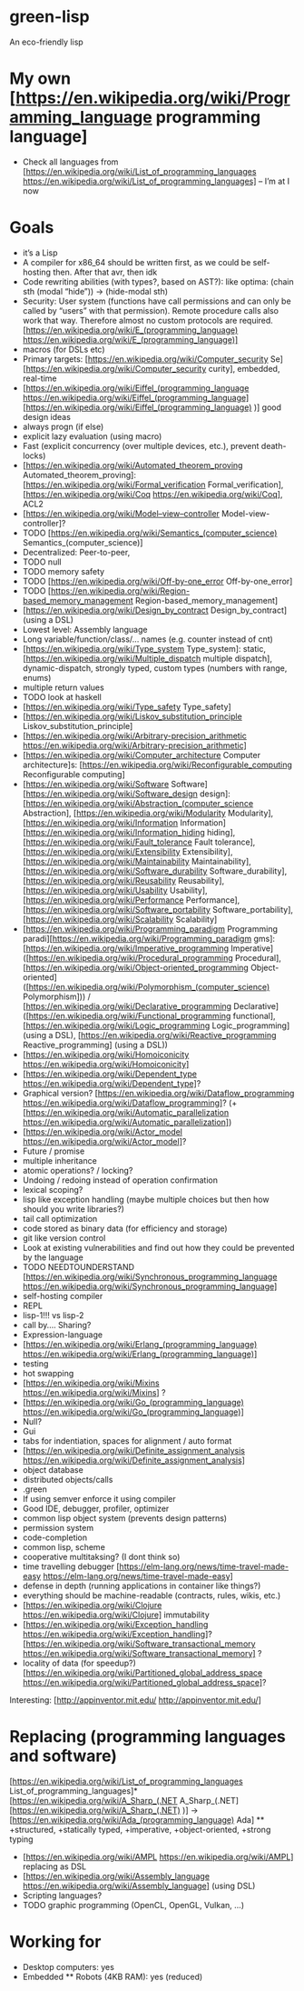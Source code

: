 # green-lisp
An eco-friendly lisp

# My own [https://en.wikipedia.org/wiki/Programming_language programming language]
* Check all languages from [https://en.wikipedia.org/wiki/List_of_programming_languages https://en.wikipedia.org/wiki/List_of_programming_languages] – I’m at I now

# Goals
* it’s a Lisp
* A compiler for x86_64 should be written first, as we could be self-hosting then. After that avr, then idk
* Code rewriting abilities (with types?, based on AST?): like optima: (chain sth (modal “hide”)) → (hide-modal sth)
* Security: User system (functions have call permissions and can only be called by “users” with that permission). Remote procedure calls also work that way. Therefore almost no custom protocols are required. [https://en.wikipedia.org/wiki/E_(programming_language) https://en.wikipedia.org/wiki/E_(programming_language)]
* macros (for DSLs etc)
* Primary targets: [https://en.wikipedia.org/wiki/Computer_security Se][https://en.wikipedia.org/wiki/Computer_security curity], embedded, real-time
* [https://en.wikipedia.org/wiki/Eiffel_(programming_language https://en.wikipedia.org/wiki/Eiffel_(programming_language][https://en.wikipedia.org/wiki/Eiffel_(programming_language) )] good design ideas
* always progn (if else)
* explicit lazy evaluation (using macro)
* Fast (explicit concurrency (over multiple devices, etc.), prevent death-locks)
* [https://en.wikipedia.org/wiki/Automated_theorem_proving Automated_theorem_proving]: [https://en.wikipedia.org/wiki/Formal_verification Formal_verification], [https://en.wikipedia.org/wiki/Coq https://en.wikipedia.org/wiki/Coq], ACL2
* [https://en.wikipedia.org/wiki/Model–view–controller Model-view-controller]?
* TODO [https://en.wikipedia.org/wiki/Semantics_(computer_science) Semantics_(computer_science)]
* Decentralized: Peer-to-peer, 
* TODO null
* TODO memory safety
* TODO [https://en.wikipedia.org/wiki/Off-by-one_error Off-by-one_error]
* TODO [https://en.wikipedia.org/wiki/Region-based_memory_management Region-based_memory_management]
* [https://en.wikipedia.org/wiki/Design_by_contract Design_by_contract] (using a DSL)
* Lowest level: Assembly language
* Long variable/function/class/... names (e.g. counter instead of cnt)
* [https://en.wikipedia.org/wiki/Type_system Type_system]: static, [https://en.wikipedia.org/wiki/Multiple_dispatch multiple dispatch], dynamic-dispatch, strongly typed, custom types (numbers with range, enums)
* multiple return values
* TODO look at haskell
* [https://en.wikipedia.org/wiki/Type_safety Type_safety]
* [https://en.wikipedia.org/wiki/Liskov_substitution_principle Liskov_substitution_principle]
* [https://en.wikipedia.org/wiki/Arbitrary-precision_arithmetic https://en.wikipedia.org/wiki/Arbitrary-precision_arithmetic]
* [https://en.wikipedia.org/wiki/Computer_architecture Computer architecture]s: [https://en.wikipedia.org/wiki/Reconfigurable_computing Reconfigurable computing]
* [https://en.wikipedia.org/wiki/Software Software][https://en.wikipedia.org/wiki/Software_design  design]: [https://en.wikipedia.org/wiki/Abstraction_(computer_science Abstraction], [https://en.wikipedia.org/wiki/Modularity Modularity], [https://en.wikipedia.org/wiki/Information Information][https://en.wikipedia.org/wiki/Information_hiding  hiding], [https://en.wikipedia.org/wiki/Fault_tolerance Fault tolerance], [https://en.wikipedia.org/wiki/Extensibility Extensibility], [https://en.wikipedia.org/wiki/Maintainability Maintainability], [https://en.wikipedia.org/wiki/Software_durability Software_durability], [https://en.wikipedia.org/wiki/Reusability Reusability], [https://en.wikipedia.org/wiki/Usability Usability], [https://en.wikipedia.org/wiki/Performance Performance], [https://en.wikipedia.org/wiki/Software_portability Software_portability], [https://en.wikipedia.org/wiki/Scalability Scalability]
* [https://en.wikipedia.org/wiki/Programming_paradigm Programming paradi][https://en.wikipedia.org/wiki/Programming_paradigm gms]: [https://en.wikipedia.org/wiki/Imperative_programming Imperative] ([https://en.wikipedia.org/wiki/Procedural_programming Procedural], [https://en.wikipedia.org/wiki/Object-oriented_programming Object-oriented] ([https://en.wikipedia.org/wiki/Polymorphism_(computer_science) Polymorphism])) / [https://en.wikipedia.org/wiki/Declarative_programming Declarative] ([https://en.wikipedia.org/wiki/Functional_programming functional], [https://en.wikipedia.org/wiki/Logic_programming Logic_programming] (using a DSL), [https://en.wikipedia.org/wiki/Reactive_programming Reactive_programming] (using a DSL))
* [https://en.wikipedia.org/wiki/Homoiconicity https://en.wikipedia.org/wiki/Homoiconicity]
* [https://en.wikipedia.org/wiki/Dependent_type https://en.wikipedia.org/wiki/Dependent_type]?
* Graphical version? [https://en.wikipedia.org/wiki/Dataflow_programming https://en.wikipedia.org/wiki/Dataflow_programming]? (+ [https://en.wikipedia.org/wiki/Automatic_parallelization https://en.wikipedia.org/wiki/Automatic_parallelization])
* [https://en.wikipedia.org/wiki/Actor_model https://en.wikipedia.org/wiki/Actor_model]?
* Future / promise
* multiple inheritance
* atomic operations? / locking?
* Undoing / redoing instead of operation confirmation
* lexical scoping?
* lisp like exception handling (maybe multiple choices but then how should you write libraries?)
* tail call optimization
* code stored as binary data (for efficiency and storage)
* git like version control
* Look at existing vulnerabilities and find out how they could be prevented by the language
* TODO NEEDTOUNDERSTAND [https://en.wikipedia.org/wiki/Synchronous_programming_language https://en.wikipedia.org/wiki/Synchronous_programming_language]
* self-hosting compiler
* REPL
* lisp-1!!! vs lisp-2
* call by…. Sharing?
* Expression-language
* [https://en.wikipedia.org/wiki/Erlang_(programming_language) https://en.wikipedia.org/wiki/Erlang_(programming_language)]
* testing
* hot swapping
* [https://en.wikipedia.org/wiki/Mixins https://en.wikipedia.org/wiki/Mixins] ?
* [https://en.wikipedia.org/wiki/Go_(programming_language) https://en.wikipedia.org/wiki/Go_(programming_language)]
* Null?
* Gui
* tabs for indentiation, spaces for alignment / auto format
* [https://en.wikipedia.org/wiki/Definite_assignment_analysis https://en.wikipedia.org/wiki/Definite_assignment_analysis]
* object database
* distributed objects/calls
* .green
* If using semver enforce it using compiler
* Good IDE, debugger, profiler, optimizer
* common lisp object system (prevents design patterns)
* permission system
* code-completion
* common lisp, scheme
* cooperative multitaksing? (I dont think so)
* time travelling debugger [https://elm-lang.org/news/time-travel-made-easy https://elm-lang.org/news/time-travel-made-easy]
* defense in depth (running applications in container like things?)
* everything should be machine-readable (contracts, rules, wikis, etc.)
* [https://en.wikipedia.org/wiki/Clojure https://en.wikipedia.org/wiki/Clojure] immutability
* [https://en.wikipedia.org/wiki/Exception_handling https://en.wikipedia.org/wiki/Exception_handling]? [https://en.wikipedia.org/wiki/Software_transactional_memory https://en.wikipedia.org/wiki/Software_transactional_memory] ?
* locality of data (for speedup?) [https://en.wikipedia.org/wiki/Partitioned_global_address_space https://en.wikipedia.org/wiki/Partitioned_global_address_space]?

Interesting: [http://appinventor.mit.edu/ http://appinventor.mit.edu/]

# Replacing (programming languages and software)

[https://en.wikipedia.org/wiki/List_of_programming_languages List_of_programming_languages]* [https://en.wikipedia.org/wiki/A_Sharp_(.NET A_Sharp_(.NET][https://en.wikipedia.org/wiki/A_Sharp_(.NET) )] → [https://en.wikipedia.org/wiki/Ada_(programming_language) Ada]
** +structured, +statically typed, +imperative, +object-oriented, +strong typing
* [https://en.wikipedia.org/wiki/AMPL https://en.wikipedia.org/wiki/AMPL] replacing as DSL
* [https://en.wikipedia.org/wiki/Assembly_language https://en.wikipedia.org/wiki/Assembly_language] (using DSL)
* Scripting languages? 
* TODO graphic programming (OpenCL, OpenGL, Vulkan, ...)

# Working for</div>
* Desktop computers: yes
* Embedded
** Robots (4KB RAM): yes (reduced)
